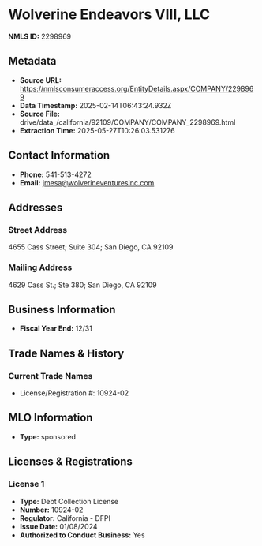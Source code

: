 # Wolverine Endeavors VIII, LLC

**NMLS ID:** 2298969

## Metadata
- **Source URL:** https://nmlsconsumeraccess.org/EntityDetails.aspx/COMPANY/2298969
- **Data Timestamp:** 2025-02-14T06:43:24.932Z
- **Source File:** drive/data_/california/92109/COMPANY/COMPANY_2298969.html
- **Extraction Time:** 2025-05-27T10:26:03.531276

## Contact Information
- **Phone:** 541-513-4272
- **Email:** jmesa@wolverineventuresinc.com

## Addresses
### Street Address
4655 Cass Street; Suite 304; San Diego, CA 92109

### Mailing Address
4629 Cass St.; Ste 380; San Diego, CA 92109

## Business Information
- **Fiscal Year End:** 12/31

## Trade Names & History
### Current Trade Names
- License/Registration #: 10924-02

## MLO Information
- **Type:** sponsored

## Licenses & Registrations

### License 1
- **Type:** Debt Collection License
- **Number:** 10924-02
- **Regulator:** California - DFPI
- **Issue Date:** 01/08/2024
- **Authorized to Conduct Business:** Yes
